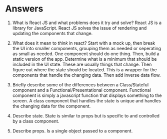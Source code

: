 # Answers

1.  What is React JS and what problems does it try and solve?
    React JS is a library for JavaScript. React JS solves the issue of rendering and updating the components that change.

2.  What does it mean to _think_ in react?
    Start with a mock up, then break the UI into smaller components, grouping them as needed or seperating as small as needed. One component should do one thing. Then, build a static version of the app. Determine what is a minimum that should be included in the UI state. These are usually things that change. Then figure out where the state should be located. This is a wrapper for the components that handle the changing data. Then add inverse data flow.

3.  Briefly describe some of the differences between a Class/Stateful component and a Functional/Presentational component.
    Functional component is simply a javascript function that displays something to the screen. A class component that handles the state is unique and handles the changing data for the component.

4.  Describe state.
    State is similar to props but is specific to and controlled by a class component.

5.  Describe props.
    Is a single object passed to a component.
